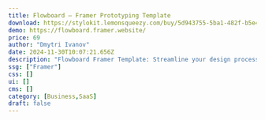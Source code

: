 ```yaml
---
title: Flowboard — Framer Prototyping Template
download: https://stylokit.lemonsqueezy.com/buy/5d943755-5ba1-482f-b5e4-d089df1d7570
demo: https://flowboard.framer.website/
price: 69
author: "Dmytri Ivanov"
date: 2024-11-30T10:07:21.656Z
description: "Flowboard Framer Template: Streamline your design process with responsive layouts and a customizable dark theme. Accessible directly from Figma, it offers the best user interface for your Framer collections."
ssg: ["Framer"]
css: []
ui: []
cms: []
category: [Business,SaaS]
draft: false
---
```


